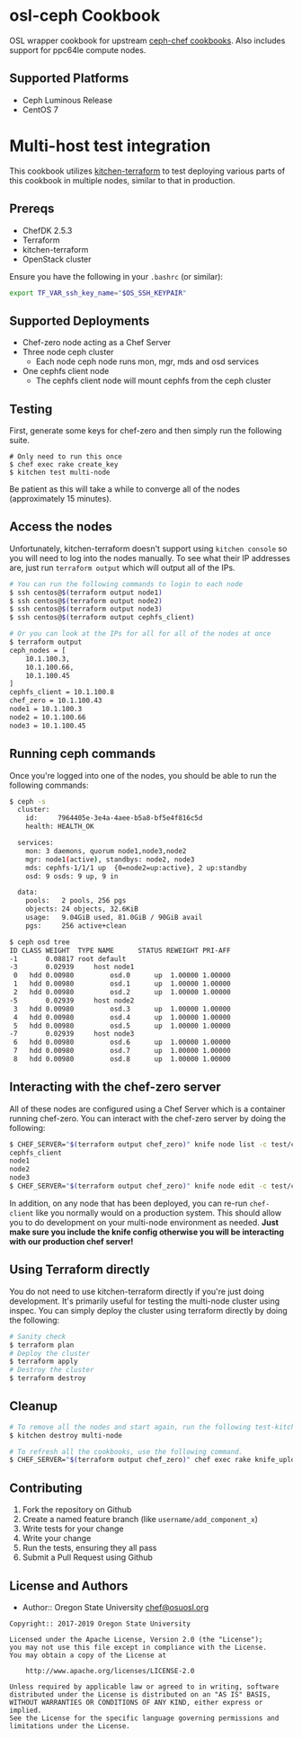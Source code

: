 # osl-ceph Cookbook

OSL wrapper cookbook for upstream [ceph-chef cookbooks](https://github.com/ceph/ceph-chef/). Also includes support for
ppc64le compute nodes.

## Supported Platforms

- Ceph Luminous Release
- CentOS 7

# Multi-host test integration

This cookbook utilizes [kitchen-terraform](https://github.com/newcontext-oss/kitchen-terraform) to test deploying
various parts of this cookbook in multiple nodes, similar to that in production.

## Prereqs

- ChefDK 2.5.3
- Terraform
- kitchen-terraform
- OpenStack cluster

Ensure you have the following in your ``.bashrc`` (or similar):

``` bash
export TF_VAR_ssh_key_name="$OS_SSH_KEYPAIR"
```

## Supported Deployments

- Chef-zero node acting as a Chef Server
- Three node ceph cluster
	- Each node ceph node runs mon, mgr, mds and osd services
- One cephfs client node
  - The cephfs client node will mount cephfs from the ceph cluster

## Testing

First, generate some keys for chef-zero and then simply run the following suite.

``` console
# Only need to run this once
$ chef exec rake create_key
$ kitchen test multi-node
```

Be patient as this will take a while to converge all of the nodes (approximately 15 minutes).

## Access the nodes

Unfortunately, kitchen-terraform doesn't support using ``kitchen console`` so you will need to log into the nodes
manually. To see what their IP addresses are, just run ``terraform output`` which will output all of the IPs.

``` bash
# You can run the following commands to login to each node
$ ssh centos@$(terraform output node1)
$ ssh centos@$(terraform output node2)
$ ssh centos@$(terraform output node3)
$ ssh centos@$(terraform output cephfs_client)

# Or you can look at the IPs for all for all of the nodes at once
$ terraform output
ceph_nodes = [
    10.1.100.3,
    10.1.100.66,
    10.1.100.45
]
cephfs_client = 10.1.100.8
chef_zero = 10.1.100.43
node1 = 10.1.100.3
node2 = 10.1.100.66
node3 = 10.1.100.45
```

## Running ceph commands

Once you're logged into one of the nodes, you should be able to run the following commands:

``` bash
$ ceph -s
  cluster:
    id:     7964405e-3e4a-4aee-b5a8-bf5e4f816c5d
    health: HEALTH_OK

  services:
    mon: 3 daemons, quorum node1,node3,node2
    mgr: node1(active), standbys: node2, node3
    mds: cephfs-1/1/1 up  {0=node2=up:active}, 2 up:standby
    osd: 9 osds: 9 up, 9 in

  data:
    pools:   2 pools, 256 pgs
    objects: 24 objects, 32.6KiB
    usage:   9.04GiB used, 81.0GiB / 90GiB avail
    pgs:     256 active+clean

$ ceph osd tree
ID CLASS WEIGHT  TYPE NAME      STATUS REWEIGHT PRI-AFF
-1       0.08817 root default
-3       0.02939     host node1
 0   hdd 0.00980         osd.0      up  1.00000 1.00000
 1   hdd 0.00980         osd.1      up  1.00000 1.00000
 2   hdd 0.00980         osd.2      up  1.00000 1.00000
-5       0.02939     host node2
 3   hdd 0.00980         osd.3      up  1.00000 1.00000
 4   hdd 0.00980         osd.4      up  1.00000 1.00000
 5   hdd 0.00980         osd.5      up  1.00000 1.00000
-7       0.02939     host node3
 6   hdd 0.00980         osd.6      up  1.00000 1.00000
 7   hdd 0.00980         osd.7      up  1.00000 1.00000
 8   hdd 0.00980         osd.8      up  1.00000 1.00000
```

## Interacting with the chef-zero server

All of these nodes are configured using a Chef Server which is a container running chef-zero. You can interact with the
chef-zero server by doing the following:

``` bash
$ CHEF_SERVER="$(terraform output chef_zero)" knife node list -c test/chef-config/knife.rb
cephfs_client
node1
node2
node3
$ CHEF_SERVER="$(terraform output chef_zero)" knife node edit -c test/chef-config/knife.rb
```

In addition, on any node that has been deployed, you can re-run ``chef-client`` like you normally would on a production
system. This should allow you to do development on your multi-node environment as needed. **Just make sure you include
the knife config otherwise you will be interacting with our production chef server!**

## Using Terraform directly

You do not need to use kitchen-terraform directly if you're just doing development. It's primarily useful for testing
the multi-node cluster using inspec. You can simply deploy the cluster using terraform directly by doing the following:

``` bash
# Sanity check
$ terraform plan
# Deploy the cluster
$ terraform apply
# Destroy the cluster
$ terraform destroy
```

## Cleanup

``` bash
# To remove all the nodes and start again, run the following test-kitchen command.
$ kitchen destroy multi-node

# To refresh all the cookbooks, use the following command.
$ CHEF_SERVER="$(terraform output chef_zero)" chef exec rake knife_upload
```

## Contributing

1. Fork the repository on Github
2. Create a named feature branch (like `username/add_component_x`)
3. Write tests for your change
4. Write your change
5. Run the tests, ensuring they all pass
6. Submit a Pull Request using Github

## License and Authors

- Author:: Oregon State University <chef@osuosl.org>

```text
Copyright:: 2017-2019 Oregon State University

Licensed under the Apache License, Version 2.0 (the "License");
you may not use this file except in compliance with the License.
You may obtain a copy of the License at

    http://www.apache.org/licenses/LICENSE-2.0

Unless required by applicable law or agreed to in writing, software
distributed under the License is distributed on an "AS IS" BASIS,
WITHOUT WARRANTIES OR CONDITIONS OF ANY KIND, either express or implied.
See the License for the specific language governing permissions and
limitations under the License.
```
